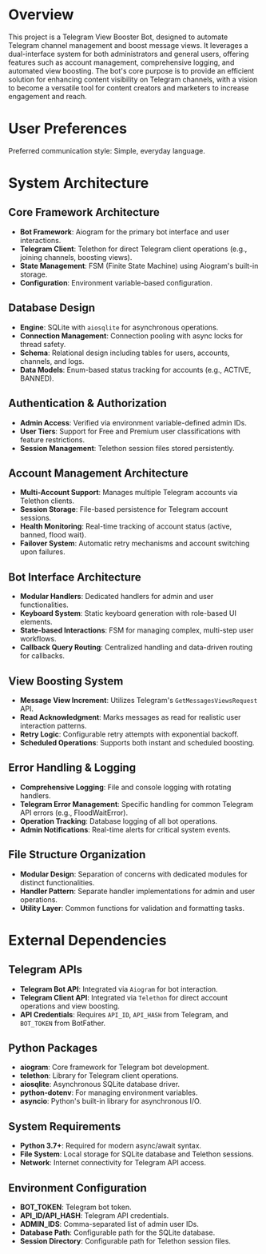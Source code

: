 # Overview

This project is a Telegram View Booster Bot, designed to automate Telegram channel management and boost message views. It leverages a dual-interface system for both administrators and general users, offering features such as account management, comprehensive logging, and automated view boosting. The bot's core purpose is to provide an efficient solution for enhancing content visibility on Telegram channels, with a vision to become a versatile tool for content creators and marketers to increase engagement and reach.

# User Preferences

Preferred communication style: Simple, everyday language.

# System Architecture

## Core Framework Architecture
- **Bot Framework**: Aiogram for the primary bot interface and user interactions.
- **Telegram Client**: Telethon for direct Telegram client operations (e.g., joining channels, boosting views).
- **State Management**: FSM (Finite State Machine) using Aiogram's built-in storage.
- **Configuration**: Environment variable-based configuration.

## Database Design
- **Engine**: SQLite with `aiosqlite` for asynchronous operations.
- **Connection Management**: Connection pooling with async locks for thread safety.
- **Schema**: Relational design including tables for users, accounts, channels, and logs.
- **Data Models**: Enum-based status tracking for accounts (e.g., ACTIVE, BANNED).

## Authentication & Authorization
- **Admin Access**: Verified via environment variable-defined admin IDs.
- **User Tiers**: Support for Free and Premium user classifications with feature restrictions.
- **Session Management**: Telethon session files stored persistently.

## Account Management Architecture
- **Multi-Account Support**: Manages multiple Telegram accounts via Telethon clients.
- **Session Storage**: File-based persistence for Telegram account sessions.
- **Health Monitoring**: Real-time tracking of account status (active, banned, flood wait).
- **Failover System**: Automatic retry mechanisms and account switching upon failures.

## Bot Interface Architecture
- **Modular Handlers**: Dedicated handlers for admin and user functionalities.
- **Keyboard System**: Static keyboard generation with role-based UI elements.
- **State-based Interactions**: FSM for managing complex, multi-step user workflows.
- **Callback Query Routing**: Centralized handling and data-driven routing for callbacks.

## View Boosting System
- **Message View Increment**: Utilizes Telegram's `GetMessagesViewsRequest` API.
- **Read Acknowledgment**: Marks messages as read for realistic user interaction patterns.
- **Retry Logic**: Configurable retry attempts with exponential backoff.
- **Scheduled Operations**: Supports both instant and scheduled boosting.

## Error Handling & Logging
- **Comprehensive Logging**: File and console logging with rotating handlers.
- **Telegram Error Management**: Specific handling for common Telegram API errors (e.g., FloodWaitError).
- **Operation Tracking**: Database logging of all bot operations.
- **Admin Notifications**: Real-time alerts for critical system events.

## File Structure Organization
- **Modular Design**: Separation of concerns with dedicated modules for distinct functionalities.
- **Handler Pattern**: Separate handler implementations for admin and user operations.
- **Utility Layer**: Common functions for validation and formatting tasks.

# External Dependencies

## Telegram APIs
- **Telegram Bot API**: Integrated via `Aiogram` for bot interaction.
- **Telegram Client API**: Integrated via `Telethon` for direct account operations and view boosting.
- **API Credentials**: Requires `API_ID`, `API_HASH` from Telegram, and `BOT_TOKEN` from BotFather.

## Python Packages
- **aiogram**: Core framework for Telegram bot development.
- **telethon**: Library for Telegram client operations.
- **aiosqlite**: Asynchronous SQLite database driver.
- **python-dotenv**: For managing environment variables.
- **asyncio**: Python's built-in library for asynchronous I/O.

## System Requirements
- **Python 3.7+**: Required for modern async/await syntax.
- **File System**: Local storage for SQLite database and Telethon sessions.
- **Network**: Internet connectivity for Telegram API access.

## Environment Configuration
- **BOT_TOKEN**: Telegram bot token.
- **API_ID/API_HASH**: Telegram API credentials.
- **ADMIN_IDS**: Comma-separated list of admin user IDs.
- **Database Path**: Configurable path for the SQLite database.
- **Session Directory**: Configurable path for Telethon session files.